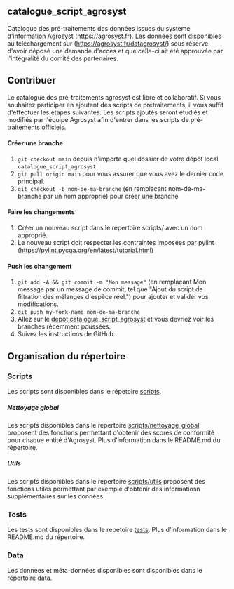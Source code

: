 ## catalogue_script_agrosyst

Catalogue des pré-traitements des données issues du système d'information Agrosyst (https://agrosyst.fr). Les données sont disponibles au téléchargement sur (https://agrosyst.fr/datagrosyst/) sous réserve d'avoir déposé une demande d'accès et que celle-ci ait été approuvée par l'intégralité du comité des partenaires.

## Contribuer
Le catalogue des pré-traitements agrosyst est libre et collaboratif. Si vous souhaitez participer en ajoutant des scripts de prétraitements, il vous suffit d'effectuer les étapes suivantes. 
Les scripts ajoutés seront étudiés et modifiés par l'équipe Agrosyst afin d'entrer dans les scripts de pré-traitements officiels.

#### Créer une branche

1. `git checkout main` depuis n'importe quel dossier de votre dépôt local `catalogue_script_agrosyst`.
1. `git pull origin main` pour vous assurer que vous avez le dernier code principal.
1. `git checkout -b nom-de-ma-branche` (en remplaçant nom-de-ma-branche par un nom approprié) pour créer une branche

#### Faire les changements

1. Créer un nouveau script dans le repertoire scripts/ avec un nom approprié.
2. Le nouveau script doit respecter les contraintes imposées par pylint (https://pylint.pycqa.org/en/latest/tutorial.html)

#### Push les changement

1. `git add -A && git commit -m "Mon message"` (en remplaçant Mon message par un message de commit, tel que "Ajout du script de filtration des mélanges d'espèce réel.") pour ajouter et valider vos modifications.
1. `git push my-fork-name nom-de-ma-branche`
1. Allez sur le [dépôt catalogue_script_agrosyst](https://github.com/beren2/catalogue_script_agrosyst) et vous devriez voir les branches récemment poussées.
1. Suivez les instructions de GitHub.


## Organisation du répertoire

### Scripts
Les scripts sont disponibles dans le répetoire [scripts](scripts/). 

##### Nettoyage global
Les scripts disponibles dans le repertoire [scripts/nettoyage_global](scripts/nettoyage_global/) proposent des fonctions permettant d'obtenir des scores de conformité pour chaque entité d'Agrosyst. Plus d'information dans le README.md du répertoire. 

##### Utils
Les scripts disponibles dans le repertoire [scripts/utils](scripts/utils/) proposent des fonctions utiles permettant par exemple d'obtenir des informatiosn supplémentaires sur les données.

### Tests
Les tests sont disponibles dans le repetoire [tests](tests/). Plus d'information dans le README.md du répertoire. 

### Data
Les données et méta-données disponibles sont disponibles dans le répertoire [data](data/).
